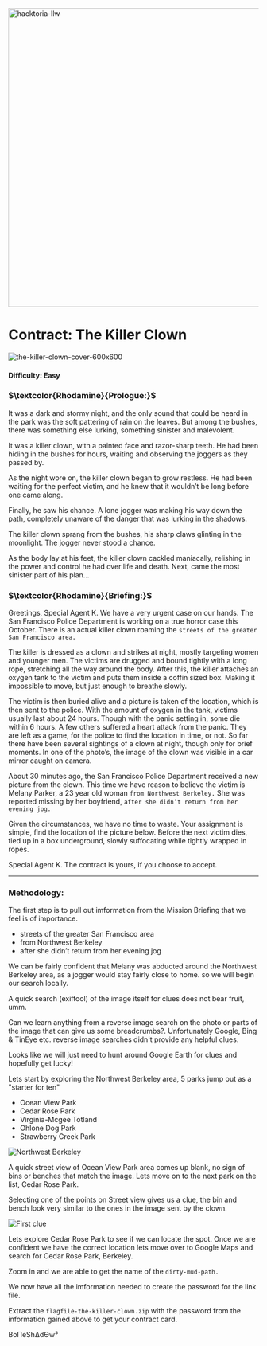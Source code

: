 <img width="600" alt="hacktoria-llw" src="https://user-images.githubusercontent.com/117080369/203552138-61a92b48-c7b5-473e-9a58-c09ccb2dcef1.png">

# Contract: The Killer Clown
![the-killer-clown-cover-600x600](https://user-images.githubusercontent.com/117080369/203552615-167c8b70-28e8-4923-8b0c-b3a382e161e4.png)

#### Difficulty: Easy

### **$\textcolor{Rhodamine}{Prologue:}$**
It was a dark and stormy night, and the only sound that could be heard in the park was the soft pattering of rain on the leaves. But among the bushes, there was something else lurking, something sinister and malevolent.

It was a killer clown, with a painted face and razor-sharp teeth. He had been hiding in the bushes for hours, waiting and observing the joggers as they passed by.

As the night wore on, the killer clown began to grow restless. He had been waiting for the perfect victim, and he knew that it wouldn’t be long before one came along.

Finally, he saw his chance. A lone jogger was making his way down the path, completely unaware of the danger that was lurking in the shadows.

The killer clown sprang from the bushes, his sharp claws glinting in the moonlight. The jogger never stood a chance.

As the body lay at his feet, the killer clown cackled maniacally, relishing in the power and control he had over life and death. Next, came the most sinister part of his plan…

### **$\textcolor{Rhodamine}{Briefing:}$**
Greetings, Special Agent K. We have a very urgent case on our hands. The San Francisco Police Department is working on a true horror case this October. There is an actual killer clown roaming the `streets of the greater San Francisco area.`

The killer is dressed as a clown and strikes at night, mostly targeting women and younger men. The victims are drugged and bound tightly with a long rope, stretching all the way around the body. After this, the killer attaches an oxygen tank to the victim and puts them inside a coffin sized box. Making it impossible to move, but just enough to breathe slowly.

The victim is then buried alive and a picture is taken of the location, which is then sent to the police. With the amount of oxygen in the tank, victims usually last about 24 hours. Though with the panic setting in, some die within 6 hours. A few others suffered a heart attack from the panic. They are left as a game, for the police to find the location in time, or not. So far there have been several sightings of a clown at night, though only for brief moments. In one of the photo’s, the image of the clown was visible in a car mirror caught on camera.

About 30 minutes ago, the San Francisco Police Department received a new picture from the clown. This time we have reason to believe the victim is Melany Parker, a 23 year old woman `from Northwest Berkeley.` She was reported missing by her boyfriend, `after she didn’t return from her evening jog.`

Given the circumstances, we have no time to waste. Your assignment is simple, find the location of the picture below. Before the next victim dies, tied up in a box underground, slowly suffocating while tightly wrapped in ropes.

Special Agent K. The contract is yours, if you choose to accept.

---

### Methodology:
The first step is to pull out imformation from the Mission Briefing that we feel is of importance.
* streets of the greater San Francisco area
* from Northwest Berkeley
* after she didn’t return from her evening jog

We can be fairly confident that Melany was abducted around the Northwest Berkeley area, as a jogger would stay fairly close to home. so we will begin our search locally.

A quick search (exiftool) of the image itself for clues does not bear fruit, umm.

Can we learn anything from a reverse image search on the photo or parts of the image that can give us some breadcrumbs?.
Unfortunately Google, Bing & TinEye etc. reverse image searches didn't provide any helpful clues.

Looks like we will just need to hunt around Google Earth for clues and hopefully get lucky!

Lets start by exploring the Northwest Berkeley area, 5 parks jump out as a "starter for ten"
* Ocean View Park
* Cedar Rose Park
* Virginia-Mcgee Totland
* Ohlone Dog Park
* Strawberry Creek Park

![Northwest Berkeley](https://user-images.githubusercontent.com/117080369/199007428-eeadc783-4aa0-4b53-82d5-42cd28da1307.png)

A quick street view of Ocean View Park area comes up blank, no sign of bins or benches that match the image.
Lets move on to the next park on the list, Cedar Rose Park.

Selecting one of the points on Street view gives us a clue, the bin and bench look very similar to the ones in the image sent by the clown.

![First clue](https://user-images.githubusercontent.com/117080369/199009275-1cd6bde7-0e2b-4539-ba3f-2e47ae7da20b.png)

Lets explore Cedar Rose Park to see if we can locate the spot. Once we are confident we have the correct location lets move over to Google Maps and search for Cedar Rose Park, Berkeley.

Zoom in and we are able to get the name of the `dirty-mud-path.`

We now have all the imformation needed to create the password for the link file.

Extract the `flagfile-the-killer-clown.zip` with the password from the information gained above to get your contract card.


BoΠeShΔdϴw³
